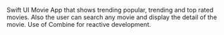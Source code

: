 Swift UI Movie App that shows trending popular, trending and top rated movies. Also the user can search any movie and display the detail of the movie. Use of Combine for reactive development.
